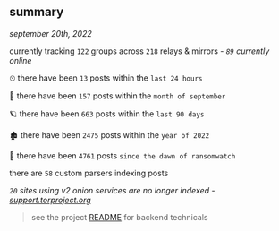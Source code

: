 
## summary
_september 20th, 2022_

currently tracking `122` groups across `218` relays & mirrors - _`89` currently online_

⏲ there have been `13` posts within the `last 24 hours`

🦈 there have been `157` posts within the `month of september`

🪐 there have been `663` posts within the `last 90 days`

🏚 there have been `2475` posts within the `year of 2022`

🦕 there have been `4761` posts `since the dawn of ransomwatch`

there are `58` custom parsers indexing posts

_`20` sites using v2 onion services are no longer indexed - [support.torproject.org](https://support.torproject.org/onionservices/v2-deprecation/)_

> see the project [README](https://github.com/joshhighet/ransomwatch#ransomwatch--) for backend technicals

